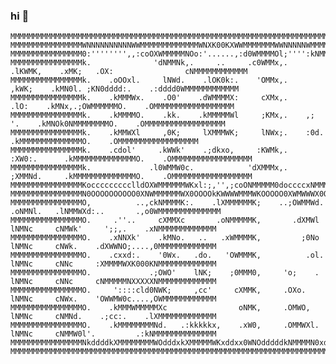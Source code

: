 ### hi 👋


    MMMMMMMMMMMMMMMMMMMMMMMMMMMMMMMMMMMMMMMMMMMMMMMMMMMMMMMMMMMMMMMMMMMMMMMMMMMMMMMMMMMMMMMMMMMMMMMMMMMMMMMMMMMMMMMMMMMMMMMM
    MMMMMMMMMMMMMMMMWNNNNNNNNNNWWMMMMMMMMMMMMMWNXK00KXWWMMMMMMMWWNNNNNWMMMMMMWNNNNNWMMWNNNNWMWNNNNNNNNNNNNNNNNWMMMMMMMMMMMMM
    MMMMMMMMMMMMMMMM0:'''''''',,:coOXWMMMMMNOo:'......,:d0WMMMMOl;'''':kNMMMXl'''':OMXl'''cKNo''''''''''''''',dNMMMMMMMMMMMM
    MMMMMMMMMMMMMMMMk.              'dNMMNk,.     ..     .c0WMMx,.     .lKWMK,    .xMK;   .OX:                cNMMMMMMMMMMMM
    MMMMMMMMMMMMMMMMk.    .oOOxl.     lNWd.    .lOK0k:.    'OMMx,.       ,kWK;    .kMN0l. ;KN0dddd:.    .:dddd0WMMMMMMMMMMMM
    MMMMMMMMMMMMMMMMk.    .kMMMWx.    .O0'    .dWMMMMX:     cXMx,.        .lO:    .kMNx,.;OWMMMMMMO.    .OMMMMMMMMMMMMMMMMMM
    MMMMMMMMMMMMMMMMk.    .kMMMMO.    .kk.    .kMMMMMWl     ;KMx,.    ,;    '.    .kMNOk0NMMMMMMMMO.    .OMMMMMMMMMMMMMMMMMM
    MMMMMMMMMMMMMMMMk.    .kMMWXl     ,0K;     lXMMMWK;     lNWx;.    :0d.        .kMMMMMMMMMMMMMMO.    .OMMMMMMMMMMMMMMMMMM
    MMMMMMMMMMMMMMMMk.    .cdol'     .kWWk'    .;dkxo,     :KWMk,.    :XW0:.      .kMMMMMMMMMMMMMMO.    .OMMMMMMMMMMMMMMMMMM
    MMMMMMMMMMMMMMMMk.             .l0WMMW0c.            'dXMMMx,.    ;XMMNd.     .kMMMMMMMMMMMMMMO.    .OMMMMMMMMMMMMMMMMMM
    MMMMMMMMMMMMMMMMKoccccccccclldOXWMMMMMMWKxl:;,'',;coONMMMMM0doccccxNMMMW0l::cco0MMMMMMMMMMMMMMKoccccoKMMMMMMMMMMMMMMMMMM
    MMMMMMMMMMMMMMMMN0OOOOOOOOOO0XNWMMMMMMWX0OOOOkKWWWWMMMWKOOOOO0XWMWWWX0OOOOXWMWKOOOOOXWMMMMMWX0kddddxOKNWMMMMMMMMMMMMMMMM
    MMMMMMMMMMMMMMMMO,          ..,ckNMMMMK:.    .lXMMMMMMK;    ..;OWMMWd.   .oNMNl.   .lNMMWXd:..       .,o0WMMMMMMMMMMMMMM
    MMMMMMMMMMMMMMMMO.     .''..     cXMMXc       .oNMMMMMK,       .dXMWl     lNMNc     cNMWk'     ';;,.    .xNMMMMMMMMMMMMM
    MMMMMMMMMMMMMMMMO.    .xNNXk'    .kMNo.   ..   .xWMMMMK,         ;0No     lNMNc     cNWk.    .dXWWNO;....,0MMMMMMMMMMMMM
    MMMMMMMMMMMMMMMMO.    .cxxd:.    '0Wx.   .do.   'OWMMMK,          .ol.    lNMNc     cNNc     :XMMMMWXK000KNMMMMMMMMMMMMM
    MMMMMMMMMMMMMMMMO.             .;OWO'    lNK;    ;0MMM0,     'o;    .     lNMNc     cNNc     cNMMMMMNXXXXXNMMMMMMMMMMMMM
    MMMMMMMMMMMMMMMMO.     '::::cld0NWK;     ,cc'     cXMMK,     .OXo.        lNMNc     cNWx.    'OWWMW0c....,OWMMMMMMMMMMMM
    MMMMMMMMMMMMMMMMO.    .kMMMWMMMMMXc                oNMK,     .OMWO,       lNMNc     cNMNd.    .;cc:.    .lXMMMMMMMMMMMMM
    MMMMMMMMMMMMMMMMO.    .kMMMMMMMMNd.   .:kkkkkx,    .xW0,     .OMMWXl.     lNMNc     cNMMW0l'.         .:kNMMMMMMMMMMMMMM
    MMMMMMMMMMMMMMMMNkddddkXMMMMMMMMWOdddxkXMMMMMWKxddxx0WNOdddddkNMMMMN0xdddx0WMW0xdddx0WMMMMWX0kollllodOXWMMMMMMMMMMMMMMMM
    MMMMMMMMMMMMMMMMMMMMMMMMMMMMMMMMMMMMMMMMMMMMMMMMMMMMMMMMMMMMMMMMMMMMMMMMMMMMMMMMMMMMMMMMMMMMMMMMMMMMMMMMMMMMMMMMMMMMMMMM


